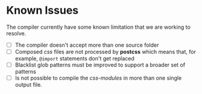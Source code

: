 # Known Issues

The compiler currently have some known limitation that we are working to resolve.

* [ ] The compiler doesn't accept more than one source folder
* [ ] Composed *css* files are not processed by **postcss** which means that, for example, `@import` statements don't get replaced
* [ ] Blacklist glob patterns must be improved to support a broader set of patterns
* [ ] Is not possible to compile the *css-modules* in more than one single output file.